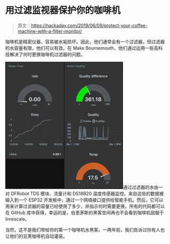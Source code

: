 # 用过滤监视器保护你的咖啡机

> 原文：<https://hackaday.com/2019/06/09/protect-your-coffee-machine-with-a-filter-monitor/>

咖啡机是精密仪器，容易被水垢损坏。因此，他们通常会有一个过滤器，但过滤器的水容量有限，他们可以有效。在 Make Bournemouth，他们通过运用一些高科技解决了何时更换咖啡机过滤器的问题。

![](img/460d280e6be88e839b4a835dd1dc4be0.png)通过过滤器的水由一对 DFRobot TDS 模块、流量计和 DS18B20 温度传感器监控。来自这些的数据被输入到一个 ESP32 开发板中，通过一个网络接口提供给智能手机。然后，它可以用来计算过滤器的容量已经使用了多少，并指示何时需要更换。所有的代码都可以在 GitHub 库中获得，幸运的是，伯恩茅斯的黑客空间再也不会看到咖啡机屈服于 limescale。

当然，这不是我们带给你的第一个咖啡机水黑客。一两年前，我们告诉过你有人也让他们的豆荚咖啡机自动灌装。